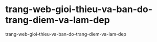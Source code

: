 # trang-web-gioi-thieu-va-ban-do-trang-diem-va-lam-dep
trang-web-gioi-thieu-va-ban-do-trang-diem-va-lam-dep
